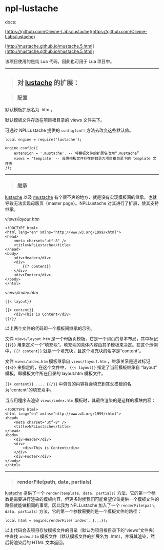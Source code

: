 # npl-lustache

docs: 

[https://github.com/Olivine-Labs/lustache](https://github.com/Olivine-Labs/lustache)

[http://mustache.github.io/mustache.5.html](http://mustache.github.io/mustache.5.html)

该项目使用的是纯 Lua 代码，因此也可用于 Lua 项目中。

-----

> ## 对 [lustache](https://github.com/Olivine-Labs/lustache) 的扩展：

> ### 配置

默认模板扩展名为 .htm 。

默认模板文件存放在项目根目录的 views 文件夹下。

可通过 NPLLustache 提供的 `config(cnf)` 方法去改变这些默认值。

    local engine = require('lustache');

    engine.config({
        extension = '.mustache', -- 将模板文件的扩展名改为“.mustache”
        views = 'template' -- 设置模板文件存在的目录为项目根目录下的 template 文件夹
    });

----

> ### 继承

[lustache](https://github.com/Olivine-Labs/lustache) 以及 [mustache](http://mustache.github.io/mustache.5.html) 有个很不爽的地方，就是没有实现模板间的继承，也就导致无法实现母版页（master page）。NPLLustache 对其进行了扩展，使其支持继承。

_views/layout.htm_

    <!DOCTYPE html>
    <html lang="en" xmlns="http://www.w3.org/1999/xhtml">
    <head>
        <meta charset="utf-8" />
        <title>NPLLustache</title>
    </head>
    <body>
        <div>Header</div>
        <div>
            {{? content}}
        </div>
        <div>Footer</div>
    </body>
    </html>

_views/index.htm_

    {{< layout}}

    {{+ content}}
        <div>This is Content</div>
    {{/}}

以上两个文件的代码即一个模板间继承的示例。

文件 `views/layout.htm` 是一个母版页模板，它是一个网页的基本布局，其中标记 **`{{?}}`** 用来定义一个“填充块”。填充块的具体内容由其子模板来决定。在这个示例中，`{{? content}}` 就是一个填充块，且这个填充块的名字是“content”。

文件 `views/index.htm` 模板继承自 `views/layout.htm` ，继承关系是通过标记 **`{{<}}`** 来指定的，在这个文件中， `{{< layout}}` 指定了当前模板继承自 “layout” 模板，即模板文件所在目录的 layout.htm 模板文件。

`{{+ content}} .... {{/}}` 中包含的内容将会填充到其父模板的名为“content”的填充块中。

当应用程序去渲染 `views/index.htm` 模板时，其最终渲染的是这样的模块内容：

    <!DOCTYPE html>
    <html lang="en" xmlns="http://www.w3.org/1999/xhtml">
    <head>
        <meta charset="utf-8" />
        <title>NPLLustache</title>
    </head>
    <body>
        <div>Header</div>
        <div>
            <div>This is Content</div>
        </div>
        <div>Footer</div>
    </body>
    </html>

-----

> ### renderFile(path, data, partials)

[lustache](https://github.com/Olivine-Labs/lustache) 提供了一个 `render(template, data, partials)` 方法，它的第一个参数是需要进行渲染的模板内容，但更多时候我们可能希望仅仅提供一个模板文件的路径就能做相同的事情，因此我为 NPLLustache 加入了一个 `renderFile(path, data, partials)` 方法，它的第一个参数需要的是一个模板文件的路径：

    local html = engine:renderFile('index', {...});

以上代码会去项目存放模板文件的目录（默认为项目根目录下的“views”文件夹）中查找 `index.htm` 模板文件（默认模板文件的扩展名为 .htm），并将其渲染，然后将渲染后的 HTML 文本返回。

